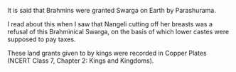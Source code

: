 It is said that Brahmins were granted Swarga on Earth by Parashurama.

I read about this when I saw that Nangeli cutting off her breasts was a refusal of this Brahminical Swarga, on the basis of which lower castes were supposed to pay taxes.

These land grants given to by kings were recorded in Copper Plates (NCERT Class 7, Chapter 2: Kings and Kingdoms).
